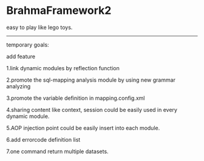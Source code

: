 # BrahmaFramework2
easy to play like lego toys.

-------------------------------------------------------------------------
temporary goals:

add feature

1.link dynamic modules by reflection function

2.promote the sql-mapping analysis module by using new grammar analyzing

3.promote the variable definition in mapping.config.xml

4.sharing content like context, session could be easily used in every dynamic module.

5.AOP injection point could be easily insert into each module.

6.add errorcode definition list

7.one command return multiple datasets.
